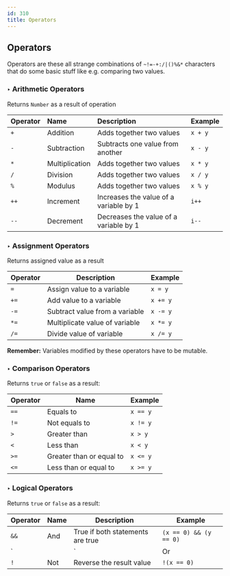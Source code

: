 ```yaml
---
id: 310
title: Operators
---
```


## Operators
Operators are these all strange combinations of `~!=-+:/|()%&*` characters that do some basic stuff like e.g. comparing two values.

### ‣ Arithmetic Operators
Returns `Number` as a result of operation

| Operator | Name           | Description                            | Example | 
| -------- | :------------- | :------------------------------------- | :------ | 
| `+`      | Addition       | Adds together two values               | `x + y` | 
| `-`      | Subtraction    | Subtracts one value from another       | `x - y` | 
| `*`      | Multiplication | Adds together two values               | `x * y` | 
| `/`      | Division       | Adds together two values               | `x / y` | 
| `%`      | Modulus        | Adds together two values               | `x % y` |
| `++`     | Increment      | Increases the value of a variable by 1 | `i++`   |
| `--`     | Decrement      | Decreases the value of a variable by 1 | `i--`   |

### ‣ Assignment Operators
Returns assigned value as a result

| Operator | Description                    | Example  | 
| -------- | ------------------------------ | -------- | 
| `=`      | Assign value to a variable     | `x = y`  | 
| `+=`     | Add value to a variable        | `x += y` | 
| `-=`     | Subtract value from a variable | `x -= y` | 
| `*=`     | Multiplicate value of variable | `x *= y` | 
| `/=`     | Divide value of variable       | `x /= y` | 

**Remember:** Variables modified by these operators have to be mutable.

### ‣ Comparison Operators
Returns `true` or `false` as a result:

| Operator | Name                     | Example  | 
| -------- | ------------------------ | -------- | 
| `==`     | Equals to                | `x == y` |
| `!=`     | Not equals to            | `x != y` |
| `>`      | Greater than             | `x > y`  |
| `<`      | Less than                | `x < y`  |
| `>=`     | Greater than or equal to | `x <= y` |
| `<=`     | Less than or equal to    | `x >= y` |

### ‣ Logical Operators
Returns `true` or `false` as a result:

| Operator | Name  | Description                           | Example                | 
| -------- | ----- | ------------------------------------- | ---------------------- | 
| `&&`     | And   | True if both statements are true      | `(x == 0) && (y == 0)` | 
| `||`     | Or    | True if one of the statements is true | `(x == 0) || (y == 0)` | 
| `! `     | Not   | Reverse the result value              | `!(x == 0)`            | 
